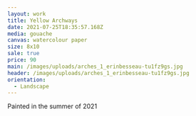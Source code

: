 ```yaml
---
layout: work
title: Yellow Archways
date: 2021-07-25T18:35:57.168Z
media: gouache
canvas: watercolour paper
size: 8x10
sale: true
price: 90
main: /images/uploads/arches_1_erinbesseau-tu1fz9gs.jpg
header: /images/uploads/arches_1_erinbesseau-tu1fz9gs.jpg
orientation:
  - Landscape
---
```

Painted in the summer of 2021